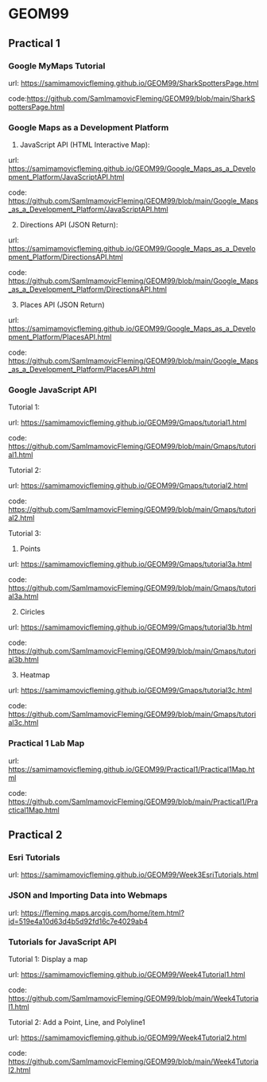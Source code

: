# GEOM99

## Practical 1 

### Google MyMaps Tutorial 

url: https://samimamovicfleming.github.io/GEOM99/SharkSpottersPage.html

code:https://github.com/SamImamovicFleming/GEOM99/blob/main/SharkSpottersPage.html

### Google Maps as a Development Platform 

1.  JavaScript API (HTML Interactive Map):

url: https://samimamovicfleming.github.io/GEOM99/Google_Maps_as_a_Development_Platform/JavaScriptAPI.html

code: https://github.com/SamImamovicFleming/GEOM99/blob/main/Google_Maps_as_a_Development_Platform/JavaScriptAPI.html

2. Directions API (JSON Return): 

url: https://samimamovicfleming.github.io/GEOM99/Google_Maps_as_a_Development_Platform/DirectionsAPI.html

code: https://github.com/SamImamovicFleming/GEOM99/blob/main/Google_Maps_as_a_Development_Platform/DirectionsAPI.html

3. Places API (JSON Return)

url: https://samimamovicfleming.github.io/GEOM99/Google_Maps_as_a_Development_Platform/PlacesAPI.html

code: https://github.com/SamImamovicFleming/GEOM99/blob/main/Google_Maps_as_a_Development_Platform/PlacesAPI.html

### Google JavaScript API 

Tutorial 1: 

url: https://samimamovicfleming.github.io/GEOM99/Gmaps/tutorial1.html

code: https://github.com/SamImamovicFleming/GEOM99/blob/main/Gmaps/tutorial1.html

Tutorial 2: 

url: https://samimamovicfleming.github.io/GEOM99/Gmaps/tutorial2.html

code: https://github.com/SamImamovicFleming/GEOM99/blob/main/Gmaps/tutorial2.html

Tutorial 3: 

1. Points 

url: https://samimamovicfleming.github.io/GEOM99/Gmaps/tutorial3a.html

code: https://github.com/SamImamovicFleming/GEOM99/blob/main/Gmaps/tutorial3a.html

2. Ciricles 

url: https://samimamovicfleming.github.io/GEOM99/Gmaps/tutorial3b.html

code: https://github.com/SamImamovicFleming/GEOM99/blob/main/Gmaps/tutorial3b.html

3. Heatmap 

url: https://samimamovicfleming.github.io/GEOM99/Gmaps/tutorial3c.html

code: https://github.com/SamImamovicFleming/GEOM99/blob/main/Gmaps/tutorial3c.html

### Practical 1 Lab Map 

url: https://samimamovicfleming.github.io/GEOM99/Practical1/Practical1Map.html

code: https://github.com/SamImamovicFleming/GEOM99/blob/main/Practical1/Practical1Map.html

## Practical 2

### Esri Tutorials 

url: https://samimamovicfleming.github.io/GEOM99/Week3EsriTutorials.html

### JSON and Importing Data into Webmaps

url: https://fleming.maps.arcgis.com/home/item.html?id=519e4a10d63d4b5d92fd16c7e4029ab4

### Tutorials for JavaScript API

Tutorial 1: Display a map 

url: https://samimamovicfleming.github.io/GEOM99/Week4Tutorial1.html

code: https://github.com/SamImamovicFleming/GEOM99/blob/main/Week4Tutorial1.html

Tutorial 2: Add a Point, Line, and Polyline1

url: https://samimamovicfleming.github.io/GEOM99/Week4Tutorial2.html

code: https://github.com/SamImamovicFleming/GEOM99/blob/main/Week4Tutorial2.html





